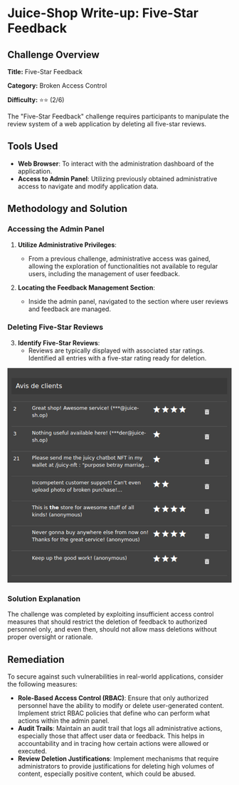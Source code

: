# Juice-Shop Write-up: Five-Star Feedback

## Challenge Overview

**Title:** Five-Star Feedback

**Category:** Broken Access Control

**Difficulty:** ⭐⭐ (2/6)

The "Five-Star Feedback" challenge requires participants to manipulate the review system of a web application by deleting all five-star reviews. 

## Tools Used

- **Web Browser**: To interact with the administration dashboard of the application.
- **Access to Admin Panel**: Utilizing previously obtained administrative access to navigate and modify application data.

## Methodology and Solution

### Accessing the Admin Panel

1. **Utilize Administrative Privileges**:
   - From a previous challenge, administrative access was gained, allowing the exploration of functionalities not available to regular users, including the management of user feedback.
   
2. **Locating the Feedback Management Section**:
   - Inside the admin panel, navigated to the section where user reviews and feedback are managed.

### Deleting Five-Star Reviews

3. **Identify Five-Star Reviews**:
   - Reviews are typically displayed with associated star ratings. Identified all entries with a five-star rating ready for deletion.
   
![admin panel view](../assets/difficulty2/five_star_feedback_1.png)


### Solution Explanation

The challenge was completed by exploiting insufficient access control measures that should restrict the deletion of feedback to authorized personnel only, and even then, should not allow mass deletions without proper oversight or rationale. 

## Remediation

To secure against such vulnerabilities in real-world applications, consider the following measures:

- **Role-Based Access Control (RBAC)**: Ensure that only authorized personnel have the ability to modify or delete user-generated content. Implement strict RBAC policies that define who can perform what actions within the admin panel.
- **Audit Trails**: Maintain an audit trail that logs all administrative actions, especially those that affect user data or feedback. This helps in accountability and in tracing how certain actions were allowed or executed.
- **Review Deletion Justifications**: Implement mechanisms that require administrators to provide justifications for deleting high volumes of content, especially positive content, which could be abused.
